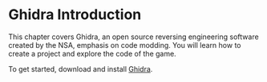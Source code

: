 # Ghidra Introduction

This chapter covers Ghidra, an open source reversing engineering software created by the NSA, emphasis on code modding. You will learn how to create a project and explore the code of the game.

To get started, download and install [Ghidra](https://github.com/NationalSecurityAgency/ghidra/releases/).